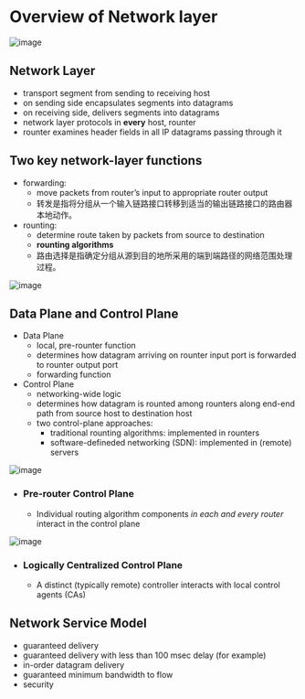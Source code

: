 # Overview of Network layer

![image](https://user-images.githubusercontent.com/83717535/140716799-684f2d2d-1800-44f5-973f-47517f87e658.png)

## Network Layer
- transport segment from sending to receiving host
- on sending side encapsulates segments into datagrams
- on receiving side, delivers segments into datagrams
- network layer protocols in **every** host, rounter
- rounter examines header fields in all IP datagrams passing through it

## Two key network-layer functions
- forwarding:
  - move packets from router’s input to appropriate router output
  - 转发是指将分组从一个输入链路接口转移到适当的输出链路接口的路由器本地动作。
- rounting:
  - determine route taken by packets from source to destination
  - **rounting algorithms** 
  - 路由选择是指确定分组从源到目的地所采用的端到端路径的网络范围处理过程。
 
 ![image](https://user-images.githubusercontent.com/83717535/140719244-61c574f5-5dde-416c-bff3-48890e81904f.png)

 
## Data Plane and Control Plane
- Data Plane
  - local, pre-rounter function
  - determines how datagram arriving on rounter input port is forwarded to rounter output port
  - forwarding function
- Control Plane
  - networking-wide logic
  - determines how datagram is rounted among rounters along end-end path from source host to destination host
  - two control-plane approaches:
    - traditional rounting algorithms: implemented in rounters
    - software-defineded networking (SDN): implemented in (remote) servers


![image](https://user-images.githubusercontent.com/83717535/140885493-bd26ea16-2693-48ac-bdf0-e78cd09c3c28.png)
  - ### Pre-router Control Plane
    - Individual routing algorithm components _in each and every router_ interact in the control plane 

![image](https://user-images.githubusercontent.com/83717535/141412512-76634d1e-8569-4cb2-a63d-2854a7a4c9a7.png)
  - ### Logically Centralized Control Plane
    - A distinct (typically remote) controller interacts with local control agents (CAs)


## Network Service Model
- guaranteed delivery
- guaranteed delivery with less than 100 msec delay (for example)
- in-order datagram delivery
- guaranteed minimum bandwidth to flow
- security





